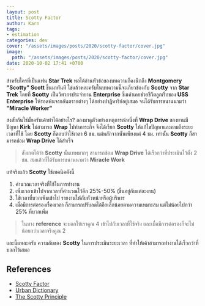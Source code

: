 ```yaml
---
layout: post
title: Scotty Factor
author: Karn
tags:
- estimation
categories: dev
cover: "/assets/images/posts/2020/scotty-factor/cover.jpg"
image:
  path: "/assets/images/posts/2020/scotty-factor/cover.jpg"
date: 2020-10-02 17:41 +0700
---
```

สำหรับใครที่เป็นแฟน **Star Trek** พอได้อ่านหัวข้อของบทความก็คงนึกถึง **Montgomery "Scotty" Scott** ขึ้นมาทันที ใช่แล้วหละครับในบทความนี้จะเกี่ยวข้องกับ **Scotty** จาก **Star Trek** โดยที่ **Scotty** เป็นวิศวกรประจำยาน **Enterprise** ซึ่งเค้าเคยช่วยชีวิตลูกเรือของ **USS Enterprise** ให้รอดพ้นจากอันตรายต่างๆ ได้อย่างปาฏิหาริย์อยู่เสมอ จนได้รับการขนานนามว่า **"Miracle Worker"**<!-- more -->

สงสัยกันใช่มั้ยครับเค้าทำได้อย่างไร? ลองมาดูตัวอย่างเหตุการณ์หนึ่งที่ ​**Wrap Drive** ของยานมีปัญหา **Kirk** ไม่สามารถ **Wrap** ไปทำภาระกิจ จึงได้เรียก **Scotty** ให้แก้ไขปัญหาและถามถึงระยะเวลาที่ใช้ โดย **Scotty** ก็ตอบว่าใช้เวลา 6 ชม. แต่หลักจากนั้นเพียงแค่ 4 ชม. เท่านั้น **Scotty** ก็สามารถช่อม **Wrap Drive** ได้สำเร็จ

> สังเกตได้ว่า **Scotty** นั้นเทพมากๆ สามารถซ่อม **Wrap Drive** ได้เร็วกว่าที่ประเมินไว้ตั้ง 2 ชม. สมแล้วที่ได้รับการขนานนามว่า **Miracle Work**

แท้จริงแล้ว **Scotty** ใช้เทคนิคดังนี้

1. คำนวณเวลาจริงที่ใช้ในการทำงาน
2. เพิ่มเวลาเข้าไปจากเวลาที่คำนวณไว้อีก 25%-50% (ขึ้นอยู่กับแต่ละงาน)
3. ใช้เวลาที่บวกเพิ่มเข้าไป รายงานให้กับหัวหน้าหรือผู้บริหาร
4. เมื่อมีการต่อรองเรื่องเวลา ก็สามารถปรับลดได้อีกเล็กน้อยตามความเหมาะสม แต่ไม่น้อยไปกว่า 25% ที่บวกเพิ่ม

> ในบาง **reference** จะบอกให้เราคูณ 4 เข้าไปกับเวลาที่ใช้จริง และเมื่อมีการต่อรองก็จะไม่น้อยกว่าเวลาจริงคูณ 2

และนี้แหละครับ ความลับของ **Scotty** ในการประเมินระยะเวลา ที่ทำให้เค้าสามารถทำงานได้เร็วกว่าที่บอกไว้เสมอ

## References
- [Scotty Factor](http://wiki.c2.com/?ScottyFactor)
- [Urban Dictionary](https://www.urbandictionary.com/define.php?term=Scotty%20Principle)
- [The Scotty Principle](https://ipstenu.org/2011/the-scotty-principle/)
